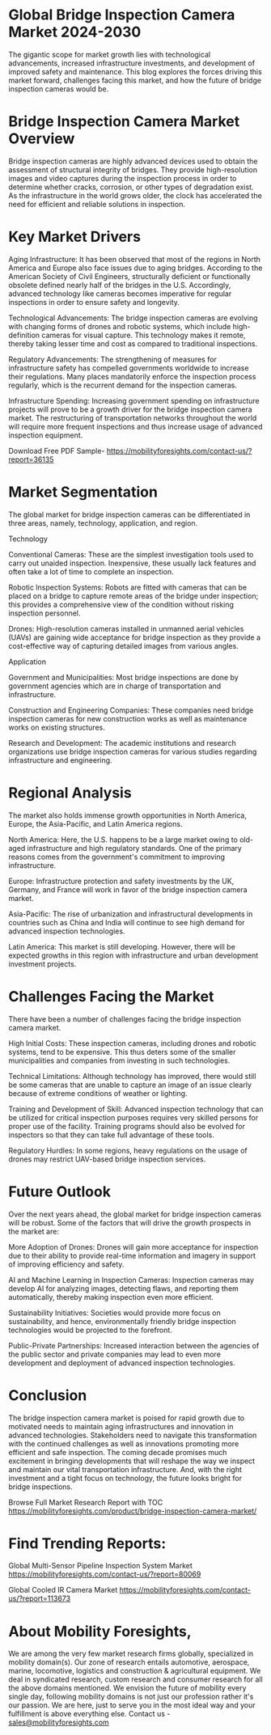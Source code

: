 # Global Bridge Inspection Camera Market 2024-2030

The gigantic scope for market growth lies with technological advancements, increased infrastructure investments, and development of improved safety and maintenance. This blog explores the forces driving this market forward, challenges facing this market, and how the future of bridge inspection cameras would be.

# Bridge Inspection Camera Market Overview

Bridge inspection cameras are highly advanced devices used to obtain the assessment of structural integrity of bridges. They provide high-resolution images and video captures during the inspection process in order to determine whether cracks, corrosion, or other types of degradation exist. As the infrastructure in the world grows older, the clock has accelerated the need for efficient and reliable solutions in inspection.

# Key Market Drivers

Aging Infrastructure: It has been observed that most of the regions in North America and Europe also face issues due to aging bridges. According to the American Society of Civil Engineers, structurally deficient or functionally obsolete defined nearly half of the bridges in the U.S. Accordingly, advanced technology like cameras becomes imperative for regular inspections in order to ensure safety and longevity.

Technological Advancements: The bridge inspection cameras are evolving with changing forms of drones and robotic systems, which include high-definition cameras for visual capture. This technology makes it remote, thereby taking lesser time and cost as compared to traditional inspections.

Regulatory Advancements: The strengthening of measures for infrastructure safety has compelled governments worldwide to increase their regulations. Many places mandatorily enforce the inspection process regularly, which is the recurrent demand for the inspection cameras.

Infrastructure Spending: Increasing government spending on infrastructure projects will prove to be a growth driver for the bridge inspection camera market. The restructuring of transportation networks throughout the world will require more frequent inspections and thus increase usage of advanced inspection equipment.

Download Free PDF Sample- https://mobilityforesights.com/contact-us/?report=36135

# Market Segmentation

The global market for bridge inspection cameras can be differentiated in three areas, namely, technology, application, and region.

Technology

Conventional Cameras: These are the simplest investigation tools used to carry out unaided inspection. Inexpensive, these usually lack features and often take a lot of time to complete an inspection.

Robotic Inspection Systems: Robots are fitted with cameras that can be placed on a bridge to capture remote areas of the bridge under inspection; this provides a comprehensive view of the condition without risking inspection personnel.

Drones: High-resolution cameras installed in unmanned aerial vehicles (UAVs) are gaining wide acceptance for bridge inspection as they provide a cost-effective way of capturing detailed images from various angles.

Application

Government and Municipalities: Most bridge inspections are done by government agencies which are in charge of transportation and infrastructure.

Construction and Engineering Companies: These companies need bridge inspection cameras for new construction works as well as maintenance works on existing structures.

Research and Development: The academic institutions and research organizations use bridge inspection cameras for various studies regarding infrastructure and engineering.

# Regional Analysis

The market also holds immense growth opportunities in North America, Europe, the Asia-Pacific, and Latin America regions.

North America: Here, the U.S. happens to be a large market owing to old-aged infrastructure and high regulatory standards. One of the primary reasons comes from the government's commitment to improving infrastructure.

Europe: Infrastructure protection and safety investments by the UK, Germany, and France will work in favor of the bridge inspection camera market.

Asia-Pacific: The rise of urbanization and infrastructural developments in countries such as China and India will continue to see high demand for advanced inspection technologies.

Latin America: This market is still developing. However, there will be expected growths in this region with infrastructure and urban development investment projects.

# Challenges Facing the Market

There have been a number of challenges facing the bridge inspection camera market.

High Initial Costs: These inspection cameras, including drones and robotic systems, tend to be expensive. This thus deters some of the smaller municipalities and companies from investing in such technologies.

Technical Limitations: Although technology has improved, there would still be some cameras that are unable to capture an image of an issue clearly because of extreme conditions of weather or lighting.

Training and Development of Skill: Advanced inspection technology that can be utilized for critical inspection purposes requires very skilled persons for proper use of the facility. Training programs should also be evolved for inspectors so that they can take full advantage of these tools.

Regulatory Hurdles: In some regions, heavy regulations on the usage of drones may restrict UAV-based bridge inspection services.

# Future Outlook

Over the next years ahead, the global market for bridge inspection cameras will be robust. Some of the factors that will drive the growth prospects in the market are:

More Adoption of Drones: Drones will gain more acceptance for inspection due to their ability to provide real-time information and imagery in support of improving efficiency and safety.

AI and Machine Learning in Inspection Cameras: Inspection cameras may develop AI for analyzing images, detecting flaws, and reporting them automatically, thereby making inspection even more efficient.

Sustainability Initiatives: Societies would provide more focus on sustainability, and hence, environmentally friendly bridge inspection technologies would be projected to the forefront.

Public-Private Partnerships: Increased interaction between the agencies of the public sector and private companies may lead to even more development and deployment of advanced inspection technologies.

# Conclusion

The bridge inspection camera market is poised for rapid growth due to motivated needs to maintain aging infrastructures and innovation in advanced technologies. Stakeholders need to navigate this transformation with the continued challenges as well as innovations promoting more efficient and safe inspection. The coming decade promises much excitement in bringing developments that will reshape the way we inspect and maintain our vital transportation infrastructure. And, with the right investment and a tight focus on technology, the future looks bright for bridge inspections.

Browse Full Market Research Report with TOC https://mobilityforesights.com/product/bridge-inspection-camera-market/

# Find Trending Reports:

Global Multi-Sensor Pipeline Inspection System Market https://mobilityforesights.com/contact-us/?report=80069

Global Cooled IR Camera Market https://mobilityforesights.com/contact-us/?report=113673


# About Mobility Foresights,
We are among the very few market research firms globally, specialized in mobility domain(s). Our zone of research entails automotive, aerospace, marine, locomotive, logistics and construction & agricultural equipment. We deal in syndicated research, custom research and consumer research for all the above domains mentioned.
We envision the future of mobility every single day, following mobility domains is not just our profession rather it's our passion. We are here, just to serve you in the most ideal way and your fulfillment is above everything else. Contact us -  sales@mobilityforesights.com
